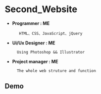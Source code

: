 # Second_Website

* **Programmer : ME**
        
         HTML、CSS、JavaScript、jQuery
         
* **Ui/Ux Designer : ME**
        
        Using Photoshop && Illustrator

* **Project manager : ME**

        The whole web struture and function
        
## Demo
